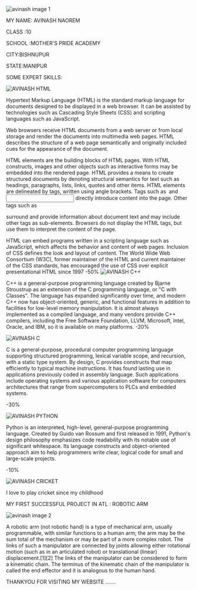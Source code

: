 ![avinash image 1](https://user-images.githubusercontent.com/66469455/84573024-a19afc80-adbb-11ea-8c3a-daf334443824.png)

MY NAME: AVINASH NAOREM

CLASS :10

SCHOOL :MOTHER'S PRIDE ACADEMY

CITY:BISHNUPUR

STATE:MANIPUR


SOME EXPERT SKILLS:

![AVINASH HTML](https://user-images.githubusercontent.com/66469455/84573392-d27c3100-adbd-11ea-86e4-907f4c3ba1a4.png)


Hypertext Markup Language (HTML) is the standard markup language for documents designed to be displayed in a web browser. It can be assisted by technologies such as Cascading Style Sheets (CSS) and scripting languages such as JavaScript.

Web browsers receive HTML documents from a web server or from local storage and render the documents into multimedia web pages. HTML describes the structure of a web page semantically and originally included cues for the appearance of the document.

HTML elements are the building blocks of HTML pages. With HTML constructs, images and other objects such as interactive forms may be embedded into the rendered page. HTML provides a means to create structured documents by denoting structural semantics for text such as headings, paragraphs, lists, links, quotes and other items. HTML elements are delineated by tags, written using angle brackets. Tags such as <img /> and <input /> directly introduce content into the page. Other tags such as <p> surround and provide information about document text and may include other tags as sub-elements. Browsers do not display the HTML tags, but use them to interpret the content of the page.

HTML can embed programs written in a scripting language such as JavaScript, which affects the behavior and content of web pages. Inclusion of CSS defines the look and layout of content. The World Wide Web Consortium (W3C), former maintainer of the HTML and current maintainer of the CSS standards, has encouraged the use of CSS over explicit presentational HTML since 1997
-50%
![AVINASH C++](https://user-images.githubusercontent.com/66469455/84573401-d8721200-adbd-11ea-912f-38db566ab3d0.png)


C++ is a general-purpose programming language created by Bjarne Stroustrup as an extension of the C programming language, or "C with Classes". The language has expanded significantly over time, and modern C++ now has object-oriented, generic, and functional features in addition to facilities for low-level memory manipulation. It is almost always implemented as a compiled language, and many vendors provide C++ compilers, including the Free Software Foundation, LLVM, Microsoft, Intel, Oracle, and IBM, so it is available on many platforms.
-20%

![AVINASH C](https://user-images.githubusercontent.com/66469455/84573406-db6d0280-adbd-11ea-9334-5a4000a6b2de.png)


 C is a general-purpose, procedural computer programming language supporting structured programming, lexical variable scope, and recursion, with a static type system. By design, C provides constructs that map efficiently to typical machine instructions. It has found lasting use in applications previously coded in assembly language. Such applications include operating systems and various application software for computers architectures that range from supercomputers to PLCs and embedded systems.
 
 -30%
 
 
![AVINASH PYTHON](https://user-images.githubusercontent.com/66469455/84573409-ddcf5c80-adbd-11ea-9934-5088829ee595.png)


Python is an interpreted, high-level, general-purpose programming language. Created by Guido van Rossum and first released in 1991, Python's design philosophy emphasizes code readability with its notable use of significant whitespace. Its language constructs and object-oriented approach aim to help programmers write clear, logical code for small and large-scale projects.

-10%


![AVINASH CRICKET](https://user-images.githubusercontent.com/66469455/84573410-e031b680-adbd-11ea-9ba9-fdc83fea1a75.png)


I love to play cricket since my childhood


MY FIRST SUCCESSFUL PROJECT IN ATL : ROBOTIC ARM


![avinash image 2](https://user-images.githubusercontent.com/66469455/84573027-a364c000-adbb-11ea-92f4-ac9ff944e5f6.png)


A robotic arm (not robotic hand) is a type of mechanical arm, usually programmable, with similar functions to a human arm; the arm may be the sum total of the mechanism or may be part of a more complex robot. The links of such a manipulator are connected by joints allowing either rotational motion (such as in an articulated robot) or translational (linear) displacement.[1][2] The links of the manipulator can be considered to form a kinematic chain. The terminus of the kinematic chain of the manipulator is called the end effector and it is analogous to the human hand.




THANKYOU FOR VISITING MY WEBSITE .......


